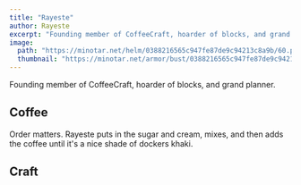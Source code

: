 ```yaml
---
title: "Rayeste"
author: Rayeste
excerpt: "Founding member of CoffeeCraft, hoarder of blocks, and grand planner."
image:
  path: "https://minotar.net/helm/0388216565c947fe87de9c94213c8a9b/60.png"
  thumbnail: "https://minotar.net/armor/bust/0388216565c947fe87de9c94213c8a9b/200.png"
---
```


Founding member of CoffeeCraft, hoarder of blocks, and grand planner.

## <i class="fas fa-mug-hot"></i> Coffee
Order matters. Rayeste puts in the sugar and cream, mixes, and then adds the coffee until it's a nice shade of dockers khaki.

## <i class="fas fa-building"></i> Craft